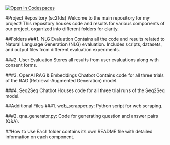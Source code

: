 [![Open in Codespaces](https://classroom.github.com/assets/launch-codespace-7f7980b617ed060a017424585567c406b6ee15c891e84e1186181d67ecf80aa0.svg)](https://classroom.github.com/open-in-codespaces?assignment_repo_id=13876860)

#Project Repository (sc21ds)
Welcome to the main repository for my project! This repository houses code and results for various components of our project, organized into different folders for clarity.

##Folders
###1. NLG Evaluation
   Contains all the code and results related to Natural Language Generation (NLG) evaluation. Includes scripts, datasets, and output files from different evaluation experiments.
   
###2. User Evaluation
   Stores all results from user evaluations along with consent forms.

###3. OpenAI RAG & Embeddings Chatbot 
   Contains code for all three trials of the RAG (Retrieval-Augmented Generation) model.

###4. Seq2Seq Chatbot
   Houses code for all three trial runs of the Seq2Seq model.

##Additional Files
###1. web_scrapper.py: Python script for web scraping.

###2. qna_generator.py: Code for generating question and answer pairs (Q&A).

##How to Use
Each folder contains its own README file with detailed information on each component.
